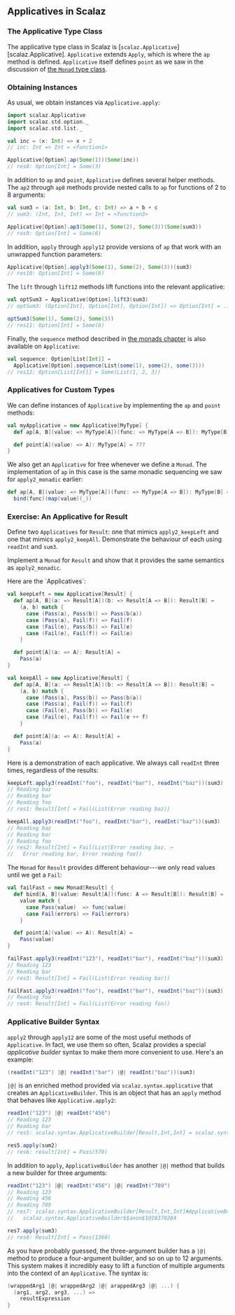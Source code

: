 ## Applicatives in Scalaz

### The Applicative Type Class

The applicative type class in Scalaz is [`scalaz.Applicative`][scalaz.Applicative]. `Applicative` extends `Apply`, which is where the `ap` method is defined. `Applicative` itself defines `point` as we saw in the discussion of [the `Monad` type class](#monad-type-class).

### Obtaining Instances

As usual, we obtain instances via `Applicative.apply`:

~~~ scala
import scalaz.Applicative
import scalaz.std.option._
import scalaz.std.list._

val inc = (x: Int) => x + 2
// inc: Int => Int = <function1>

Applicative[Option].ap(Some(1))(Some(inc))
// res8: Option[Int] = Some(3)
~~~

In addition to `ap` and `point`, `Applicative` defines several helper methods. The `ap2` through `ap8` methods provide nested calls to `ap` for functions of 2 to 8 arguments:

~~~ scala
val sum3 = (a: Int, b: Int, c: Int) => a + b + c
// sum3: (Int, Int, Int) => Int = <function3>

Applicative[Option].ap3(Some(1), Some(2), Some(3))(Some(sum3))
// res9: Option[Int] = Some(6)
~~~

In addition, `apply` through `apply12` provide versions of `ap` that work with an unwrapped function parameters:

~~~ scala
Applicative[Option].apply3(Some(1), Some(2), Some(3))(sum3)
// res10: Option[Int] = Some(6)
~~~

The `lift` through `lift12` methods lift functions into the relevant applicative:

~~~ scala
val optSum3 = Applicative[Option].lift3(sum3)
// optSum3: (Option[Int], Option[Int], Option[Int]) => Option[Int] = ...

optSum3(Some(1), Some(2), Some(3))
// res11: Option[Int] = Some(6)
~~~

Finally, the `sequence` method described in [the monads chapter](#monad-type-class) is also available on `Applicative`:

~~~ scala
val sequence: Option[List[Int]] =
  Applicative[Option].sequence(List(some(1), some(2), some(3)))
// res12: Option[List[Int]] = Some(List(1, 2, 3))
~~~

### Applicatives for Custom Types

We can define instances of `Applicative` by implementing the `ap` and `point` methods:

~~~ scala
val myApplicative = new Applicative[MyType] {
  def ap[A, B](value: => MyType[A])(func: => MyType[A => B]): MyType[B] = ???

  def point[A](value: => A): MyType[A] = ???
}
~~~

We also get an `Applicative` for free whenever we define a `Monad`. The implementation of `ap` in this case is the same monadic sequencing we saw for `apply2_monadic` earlier:

~~~ scala
def ap[A, B](value: => MyType[A])(func: => MyType[A => B]): MyType[B] =
  bind(func)(map(value)(_))
~~~

### Exercise: An Applicative for Result

Define two `Applicatives` for `Result`: one that mimics `apply2_keepLeft` and one that mimics `apply2_keepAll`. Demonstrate the behaviour of each using `readInt` and `sum3`.

Implement a `Monad` for `Result` and show that it provides the same semantics as `apply2_monadic`.

<div class="solution">
Here are the `Applicatives`:

~~~ scala
val keepLeft = new Applicative[Result] {
  def ap[A, B](a: => Result[A])(b: => Result[A => B]): Result[B] =
    (a, b) match {
      case (Pass(a), Pass(b)) => Pass(b(a))
      case (Pass(a), Fail(f)) => Fail(f)
      case (Fail(e), Pass(b)) => Fail(e)
      case (Fail(e), Fail(f)) => Fail(e)
    }

  def point[A](a: => A): Result[A] =
    Pass(a)
}

val keepAll = new Applicative[Result] {
  def ap[A, B](a: => Result[A])(b: => Result[A => B]): Result[B] =
    (a, b) match {
      case (Pass(a), Pass(b)) => Pass(b(a))
      case (Pass(a), Fail(f)) => Fail(f)
      case (Fail(e), Pass(b)) => Fail(e)
      case (Fail(e), Fail(f)) => Fail(e ++ f)
    }

  def point[A](a: => A): Result[A] =
    Pass(a)
}
~~~

Here is a demonstration of each applicative. We always call `readInt` three times, regardless of the results:

~~~ scala
keepLeft.apply3(readInt("foo"), readInt("bar"), readInt("baz"))(sum3)
// Reading baz
// Reading bar
// Reading foo
// res1: Result[Int] = Fail(List(Error reading baz))

keepAll.apply3(readInt("foo"), readInt("bar"), readInt("baz"))(sum3)
// Reading baz
// Reading bar
// Reading foo
// res2: Result[Int] = Fail(List(Error reading baz, ↩
//   Error reading bar, Error reading foo))
~~~

The `Monad` for `Result` provides different behaviour---we only read values until we get a `Fail`:

~~~ scala
val failFast = new Monad[Result] {
  def bind[A, B](value: Result[A])(func: A => Result[B]): Result[B] =
    value match {
      case Pass(value)  => func(value)
      case Fail(errors) => Fail(errors)
    }

  def point[A](value: => A): Result[A] =
    Pass(value)
}

failFast.apply3(readInt("123"), readInt("bar"), readInt("baz"))(sum3)
// Reading 123
// Reading bar
// res3: Result[Int] = Fail(List(Error reading bar))

failFast.apply3(readInt("foo"), readInt("bar"), readInt("baz"))(sum3)
// Reading foo
// res4: Result[Int] = Fail(List(Error reading foo))
~~~
</div>

### Applicative Builder Syntax

`apply2` through `apply12` are some of the most useful methods of `Applicative`. In fact, we use them so often, Scalaz provides a special *applicative builder* syntax to make them more convenient to use. Here's an example:

~~~ scala
(readInt("123") |@| readInt("bar") |@| readInt("baz"))(sum3)
~~~

`|@|` is an enriched method provided via `scalaz.syntax.applicative` that creates an `ApplicativeBuilder`. This is an object that has an `apply` method that behaves like `Applicative.apply2`:

~~~ scala
readInt("123") |@| readInt("456")
// Reading 123
// Reading bar
// res5: scalaz.syntax.ApplicativeBuilder[Result,Int,Int] = scalaz.syntax.ApplyOps$$anon$1@2c2e72e

res5.apply(sum2)
// res6: result[Int] = Pass(579)
~~~

In addition to `apply`, `ApplicativeBuilder` has another `|@|` method that builds a new builder for three arguments:

~~~ scala
readInt("123") |@| readInt("456") |@| readInt("789")
// Reading 123
// Reading 456
// Reading 789
// res7: scalaz.syntax.ApplicativeBuilder[Result,Int,Int]#ApplicativeBuilder3[Int] = ↩
//   scalaz.syntax.ApplicativeBuilder$$anon$1@18379284

res7.apply(sum3)
// res8: Result[Int] = Pass(1368)
~~~

As you have probably guessed, the three-argument builder has a `|@|` method to produce a four-argument builder, and so on up to 12 arguments. This system makes it incredibly easy to lift a function of multiple arguments into the context of an `Applicative`. The syntax is:

~~~ scala
(wrappedArg1 |@| wrappedArg2 |@| arappedArg3 |@| ...) {
  (arg1, arg2, arg3, ...) =>
    resultExpression
}
~~~
